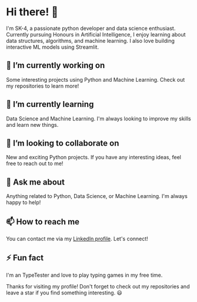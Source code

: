 # Hi there! 👋

I'm SK-4, a passionate python developer and data science enthusiast. Currently pursuing Honours in Artificial Intelligence, I enjoy learning about data structures, algorithms, and machine learning. I also love building interactive ML models using Streamlit.

## 🔭 I’m currently working on

Some interesting projects using Python and Machine Learning. Check out my repositories to learn more!

## 🌱 I’m currently learning

Data Science and Machine Learning. I'm always looking to improve my skills and learn new things.

## 👯 I’m looking to collaborate on

New and exciting Python projects. If you have any interesting ideas, feel free to reach out to me!

## 💬 Ask me about

Anything related to Python, Data Science, or Machine Learning. I'm always happy to help!

## 📫 How to reach me

You can contact me via my [LinkedIn profile](https://www.linkedin.com/in/soham-kshirsagar4/). Let's connect!

## ⚡ Fun fact

I'm an TypeTester and love to play typing games in my free time.

Thanks for visiting my profile! Don't forget to check out my repositories and leave a star if you find something interesting. 😃
